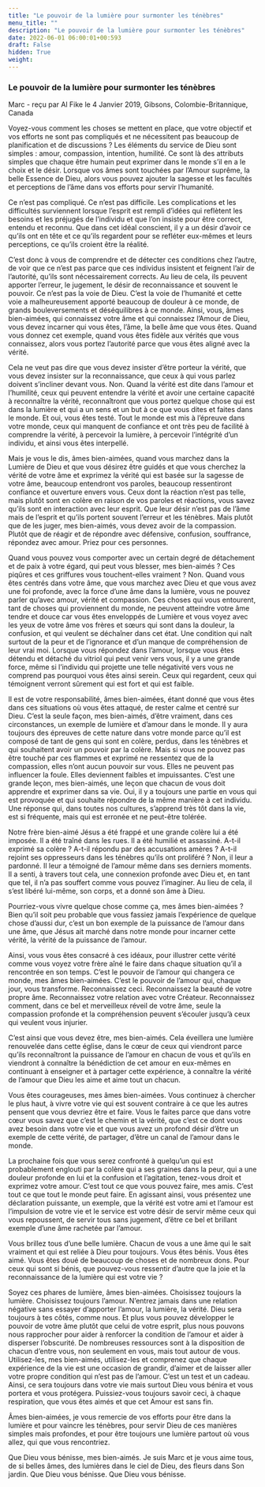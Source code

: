 ```yaml
---
title: "Le pouvoir de la lumière pour surmonter les ténèbres"
menu_title: ""
description: "Le pouvoir de la lumière pour surmonter les ténèbres"
date: 2022-06-01 06:00:01+00:593
draft: False
hidden: True
weight:
---
```

### Le pouvoir de la lumière pour surmonter les ténèbres

Marc - reçu par Al Fike le 4 Janvier 2019, Gibsons, Colombie-Britannique, Canada

Voyez-vous comment les choses se mettent en place, que votre objectif et vos efforts ne sont pas compliqués et ne nécessitent pas beaucoup de planification et de discussions ? Les éléments du service de Dieu sont simples : amour, compassion, intention, humilité. Ce sont là des attributs simples que chaque être humain peut exprimer dans le monde s’il en a le choix et le désir. Lorsque vos âmes sont touchées par l’Amour suprême, la belle Essence de Dieu, alors vous pouvez ajouter la sagesse et les facultés et perceptions de l’âme dans vos efforts pour servir l’humanité.

Ce n’est pas compliqué. Ce n’est pas difficile. Les complications et les difficultés surviennent lorsque l’esprit est rempli d’idées qui reflètent les besoins et les préjugés de l’individu et que l’on insiste pour être correct, entendu et reconnu. Que dans cet idéal conscient, il y a un désir d’avoir ce qu’ils ont en tête et ce qu’ils regardent pour se refléter eux-mêmes et leurs perceptions, ce qu’ils croient être la réalité.

C’est donc à vous de comprendre et de détecter ces conditions chez l’autre, de voir que ce n’est pas parce que ces individus insistent et feignent l’air de l’autorité, qu’ils sont nécessairement corrects. Au lieu de cela, ils peuvent apporter l’erreur, le jugement, le désir de reconnaissance et souvent le pouvoir. Ce n’est pas la voie de Dieu. C’est la voie de l’humanité et cette voie a malheureusement apporté beaucoup de douleur à ce monde, de grands bouleversements et déséquilibres à ce monde. Ainsi, vous, âmes bien-aimées, qui connaissez votre âme et qui connaissez l’Amour de Dieu, vous devez incarner qui vous êtes, l’âme, la belle âme que vous êtes. Quand vous donnez cet exemple, quand vous êtes fidèle aux vérités que vous connaissez, alors vous portez l’autorité parce que vous êtes aligné avec la vérité.

Cela ne veut pas dire que vous devez insister d’être porteur la vérité, que vous devez insister sur la reconnaissance, que ceux à qui vous parlez doivent s’incliner devant vous. Non. Quand la vérité est dite dans l’amour et l’humilité, ceux qui peuvent entendre la vérité et avoir une certaine capacité à reconnaître la vérité, reconnaîtront que vous portez quelque chose qui est dans la lumière et qui a un sens et un but à ce que vous dites et faites dans le monde. Et oui, vous êtes testé. Tout le monde est mis à l’épreuve dans votre monde, ceux qui manquent de confiance et ont très peu de facilité à comprendre la vérité, à percevoir la lumière, à percevoir l’intégrité d’un individu, et ainsi vous êtes interpellé.

Mais je vous le dis, âmes bien-aimées, quand vous marchez dans la Lumière de Dieu et que vous désirez être guidés et que vous cherchez la vérité de votre âme et exprimez la vérité qui est basée sur la sagesse de votre âme, beaucoup entendront vos paroles, beaucoup ressentiront confiance et ouverture envers vous. Ceux dont la réaction n’est pas telle, mais plutôt sont en colère en raison de vos paroles et réactions, vous savez qu’ils sont en interaction avec leur esprit. Que leur désir n’est pas de l’âme mais de l’esprit et qu’ils portent souvent l’erreur et les ténèbres. Mais plutôt que de les juger, mes bien-aimés, vous devez avoir de la compassion. Plutôt que de réagir et de répondre avec défensive, confusion, souffrance, répondez avec amour. Priez pour ces personnes.

Quand vous pouvez vous comporter avec un certain degré de détachement et de paix à votre égard, qui peut vous blesser, mes bien-aimés ? Ces piqûres et ces griffures vous touchent-elles  vraiment ? Non. Quand vous êtes centrés dans votre âme, que vous marchez avec Dieu et que vous avez une foi profonde, avec la force d’une âme dans la lumière, vous ne pouvez parler qu’avec amour, vérité et compassion. Ces choses qui vous entourent, tant de choses qui proviennent du monde, ne peuvent atteindre votre âme tendre et douce car vous êtes enveloppés de Lumière et vous voyez avec les yeux de votre âme vos frères et sœurs qui sont dans la douleur, la confusion, et qui veulent se déchaîner dans cet état. Une condition qui naît surtout de la peur et de l’ignorance et d’un manque de compréhension de leur vrai moi. Lorsque vous répondez dans l’amour, lorsque vous êtes détendu et détaché du vitriol qui peut venir vers vous, il y a une grande force, même si l’individu qui projette une telle négativité vers vous ne comprend pas pourquoi vous êtes ainsi serein. Ceux qui regardent, ceux qui témoignent verront sûrement qui est fort et qui est faible.

Il est de votre responsabilité, âmes bien-aimées, étant donné que vous êtes dans ces situations où vous êtes attaqué, de rester calme et centré sur Dieu. C’est la seule façon, mes bien-aimés, d’être vraiment, dans ces circonstances, un exemple de lumière et d’amour dans le monde. Il y aura toujours des épreuves de cette nature dans votre monde parce qu’il est composé de tant de gens qui sont en colère, perdus, dans les ténèbres et qui souhaitent avoir un pouvoir par la colère. Mais si vous ne pouvez pas être touché par ces flammes et exprimé ne ressentez que de la compassion, elles n’ont aucun pouvoir sur vous. Elles ne peuvent pas influencer la foule. Elles deviennent faibles et impuissantes. C’est une grande leçon, mes bien-aimés, une leçon que chacun de vous doit apprendre et exprimer dans sa vie. Oui, il y a toujours une partie en vous qui est provoquée et qui souhaite répondre de la même manière à cet individu. Une réponse qui, dans toutes nos cultures, s’apprend très tôt dans la vie, est si fréquente, mais qui est erronée et ne peut-être tolérée.

Notre frère bien-aimé Jésus a été frappé et une grande colère lui a été imposée. Il a été traîné dans les rues. Il a été humilié et assassiné. A-t-il exprimé sa colère ? A-t-il répondu par des accusations amères ? A-t-il rejoint ses oppresseurs dans les ténèbres qu’ils ont proliféré ? Non, il leur a pardonné. Il leur a témoigné de l’amour même dans ses derniers moments. Il a senti, à travers tout cela, une connexion profonde avec Dieu et, en tant que tel, il n’a pas souffert comme vous pouvez l’imaginer. Au lieu de cela, il s’est libéré lui-même, son corps, et a donné son âme à Dieu.

Pourriez-vous vivre quelque chose comme ça, mes âmes bien-aimées ? Bien qu’il soit peu probable que vous fassiez jamais l’expérience de quelque chose d’aussi dur, c’est un bon exemple de la puissance de l’amour dans une âme, que Jésus ait marché dans notre monde pour incarner cette vérité, la vérité de la puissance de l’amour.

Ainsi, vous vous êtes consacré à ces idéaux, pour illustrer cette vérité comme vous voyez votre frère aîné le faire dans chaque situation qu’il a rencontrée en son temps. C’est le pouvoir de l’amour qui changera ce monde, mes âmes bien-aimées. C’est le pouvoir de l’amour qui, chaque jour, vous transforme. Reconnaissez ceci. Reconnaissez la beauté de votre propre âme. Reconnaissez votre relation avec votre Créateur. Reconnaissez comment, dans ce bel et merveilleux réveil de votre âme, seule la compassion profonde et la compréhension peuvent s’écouler jusqu’à ceux qui veulent vous injurier.

C’est ainsi que vous devez être, mes bien-aimés. Cela éveillera une lumière renouvelée dans cette église, dans le cœur de ceux qui viendront parce qu’ils reconnaîtront la puissance de l’amour en chacun de vous et qu’ils en viendront à connaître la bénédiction de cet amour en eux-mêmes en continuant à enseigner et à partager cette expérience, à connaître la vérité de l’amour que Dieu les aime et aime tout un chacun.

Vous êtes courageuses, mes âmes bien-aimées. Vous continuez à chercher le plus haut, à vivre votre vie qui est souvent contraire à ce que les autres pensent que vous devriez être et faire. Vous le faites parce que dans votre cœur vous savez que c’est le chemin et la vérité, que c’est ce dont vous avez besoin dans votre vie et que vous avez un profond désir d’être un exemple de cette vérité, de partager, d’être un canal de l’amour dans le monde.

La prochaine fois que vous serez confronté à quelqu’un qui est probablement englouti par la colère qui a ses graines dans la peur, qui a une douleur profonde en lui et la confusion et l’agitation, tenez-vous droit et exprimez votre amour. C’est tout ce que vous pouvez faire, mes amis. C’est tout ce que tout le monde peut faire. En agissant ainsi, vous présentez une déclaration puissante, un exemple, que la vérité est votre ami et l’amour est l’impulsion de votre vie et le service est votre désir de servir même ceux qui vous repoussent, de servir tous sans jugement, d’être ce bel et brillant exemple d’une âme rachetée par l’amour.

Vous brillez tous d’une belle lumière. Chacun de vous a une âme qui le sait vraiment et qui est reliée à Dieu pour toujours. Vous êtes bénis. Vous êtes aimé. Vous êtes doué de beaucoup de choses et de nombreux dons. Pour ceux qui sont si bénis, que pouvez-vous ressentir d’autre que la joie et la reconnaissance de la lumière qui est votre vie ?

Soyez ces phares de lumière, âmes bien-aimées. Choisissez toujours la lumière. Choisissez toujours l’amour. N’entrez jamais dans une relation négative sans essayer d’apporter l’amour, la lumière, la vérité. Dieu sera toujours à tes côtés, comme nous. Et plus vous pouvez développer le pouvoir de votre âme plutôt que celui de votre esprit, plus nous pouvons nous rapprocher pour aider à renforcer la condition de l’amour et aider à disperser l’obscurité. De nombreuses ressources sont à la disposition de chacun d’entre vous, non seulement en vous, mais tout autour de vous. Utilisez-les, mes bien-aimés, utilisez-les et comprenez que chaque expérience de la vie est une occasion de grandir, d’aimer et de laisser aller votre propre condition qui n’est pas de l’amour. C’est un test et un cadeau. Ainsi, ce sera toujours dans votre vie mais surtout Dieu vous bénira et vous portera et vous protégera. Puissiez-vous toujours savoir ceci, à chaque respiration, que vous êtes aimés et que cet Amour est sans fin.

Âmes bien-aimées, je vous remercie de vos efforts pour être dans la lumière et pour vaincre les ténèbres, pour servir Dieu de ces manières simples mais profondes, et pour être toujours une lumière partout où vous allez, qui que vous rencontriez.

Que Dieu vous bénisse, mes bien-aimés. Je suis Marc et je vous aime tous, de si belles âmes, des lumières dans le ciel de Dieu, des fleurs dans Son jardin. Que Dieu vous bénisse. Que Dieu vous bénisse.



